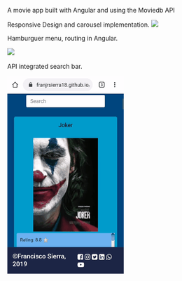 A movie app built with Angular and using the Moviedb API

Responsive Design and carousel implementation.
![](videotogif_2019.10.05_20.06.57.gif)

Hamburguer menu, routing in Angular.

![](videotogif_2019.10.05_20.09.39.gif)

API integrated search bar.

![](videotogif_2019.10.05_20.12.36.gif)
